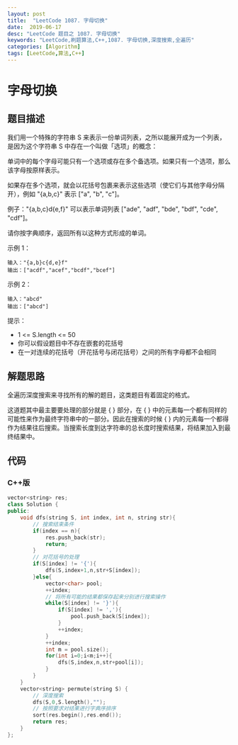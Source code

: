 ```yaml
---
layout: post
title:  "LeetCode 1087. 字母切换"
date:  2019-06-17
desc: "LeetCode 题目之 1087. 字母切换"
keywords: "LeetCode,刷题算法,C++,1087. 字母切换,深度搜索,全遍历"
categories: [Algorithm]
tags: [LeetCode,算法,C++]
---
```

# 字母切换

## 题目描述

我们用一个特殊的字符串 S 来表示一份单词列表，之所以能展开成为一个列表，是因为这个字符串 S 中存在一个叫做「选项」的概念：

单词中的每个字母可能只有一个选项或存在多个备选项。如果只有一个选项，那么该字母按原样表示。

如果存在多个选项，就会以花括号包裹来表示这些选项（使它们与其他字母分隔开），例如 "{a,b,c}" 表示 ["a", "b", "c"]。

例子："{a,b,c}d{e,f}" 可以表示单词列表 ["ade", "adf", "bde", "bdf", "cde", "cdf"]。

请你按字典顺序，返回所有以这种方式形成的单词。

示例 1：

```
输入："{a,b}c{d,e}f"
输出：["acdf","acef","bcdf","bcef"]
```

示例 2：

```
输入："abcd"
输出：["abcd"]
```

提示：

- 1 <= S.length <= 50
- 你可以假设题目中不存在嵌套的花括号
- 在一对连续的花括号（开花括号与闭花括号）之间的所有字母都不会相同

## 解题思路

全遍历深度搜索来寻找所有的解的题目，这类题目有着固定的格式。

这道题其中最主要要处理的部分就是 { } 部分，在 { } 中的元素每一个都有同样的可能性来作为最终字符串中的一部分。因此在搜索的时候 { } 内的元素每一个都得作为结果往后搜索。当搜索长度到达字符串的总长度时搜索结果，将结果加入到最终结果中。

## 代码

### C++版

```cpp
vector<string> res;
class Solution {
public:
    void dfs(string S, int index, int n, string str){
        // 搜索结束条件
        if(index == n){
            res.push_back(str);
            return;
        }
        // 对花括号的处理
        if(S[index] != '{'){
            dfs(S,index+1,n,str+S[index]);
        }else{
            vector<char> pool;
            ++index;
            // 将所有可能的结果都保存起来分别进行搜索操作
            while(S[index] != '}'){
                if(S[index] != ','){
                    pool.push_back(S[index]);
                }
                ++index;
            }
            ++index;
            int m = pool.size();
            for(int i=0;i<m;i++){
                dfs(S,index,n,str+pool[i]);
            }
        }
    }
    vector<string> permute(string S) {
        // 深度搜索
        dfs(S,0,S.length(),"");
        // 按照要求对结果进行字典序排序
        sort(res.begin(),res.end());
        return res;
    }
};
```